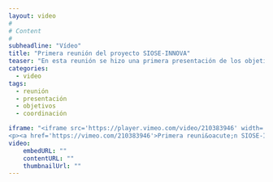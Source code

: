 ```yaml
---
layout: video
#
# Content
#
subheadline: "Vídeo"
title: "Primera reunión del proyecto SIOSE-INNOVA"
teaser: "En esta reunión se hizo una primera presentación de los objetivos y aspectos más interesantes del proyecto. La reunión fue retransmitida en directo utilizando Adobe Connect y ha sido publicada en Vimeo para que la puedan ver aquellos investigadores que no pudieron asistir."
categories:
  - video
tags:
  - reunión
  - presentación
  - objetivos
  - coordinación

iframe: "<iframe src='https://player.vimeo.com/video/210383946' width='640' height='360' frameborder='0' webkitallowfullscreen mozallowfullscreen allowfullscreen></iframe>
<p><a href='https://vimeo.com/210383946'>Primera reuni&oacute;n SIOSE-INNOVA</a> from <a href='https://vimeo.com/user64724454'>siose-innova</a> on <a href='https://vimeo.com'>Vimeo</a>.</p>"
video:
    embedURL: ""
    contentURL: ""
    thumbnailUrl: ""
---
```




